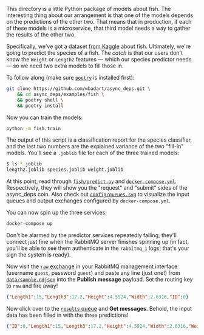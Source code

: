 This directory is a little Python package of models about fish. The interesting
thing about our arrangement is that one of the models depends on the
predictions of the other two. That means that in production, if each of these
models is a microservice, that third model needs a way to gather the results of
the other two.

Specifically, we've got a dataset [from Kaggle][dataset] about fish.
Ultimately, we're going to predict the species of a fish. The _catch_ is that
our users don't know the `Weight` or `Length2` features &mdash; which our
species predictor needs &mdash; so we need two extra models to fill those in.

[dataset]: https://www.kaggle.com/aungpyaeap/fish-market

To follow along (make sure [`poetry`][poetry] is installed first):

[poetry]: https://python-poetry.org

```sh
git clone https://github.com/wbadart/async_deps.git \
    && cd async_deps/examples/fish \
    && poetry shell \
    && poetry install
```

Now you can train the models:

```sh
python -m fish.train
```

The output of this script is a classification report for the species
classifier, and the last two numbers are the explained variance of the two
"fill-in" models. You'll see a `.joblib` file for each of the three trained
models:

```sh
$ ls *.joblib
length2.joblib species.joblib weight.joblib
```

At this point, read through [`fish/predict.py`](./fish/predict.py) and
[`docker-compose.yml`](./docker-compose.yml). Respectively, they will show you
the "request" and "submit" sides of the async_deps coin. Also check out
[`config/queues.svg`](./config/queues.svg) to visualize the input queues and
output exchanges configured by `docker-compose.yml`.

You can now spin up the three services:

```sh
docker-compose up
```

Don't be alarmed by the predictor services repeatedly failing; they'll connect
just fine when the RabbitMQ server finishes spinning up (in fact, you'll be
able to see them authenticate in the `rabbitmq_1` logs; that's your sign the
system is ready).

Now visit the [`raw` exchange][raw] in your RabbitMQ management interface
(username `guest`, password `guest`) and paste any line (just one!) from
[`data/sample.ndjson`](./data/sample.ndjson) into the **Publish message**
payload. Set the routing key to `raw` and fire away!

[raw]: http://localhost:15672/#/exchanges/%2F/raw

```json
{"Length1":15,"Length3":17.2,"Height":4.5924,"Width":2.6316,"ID":0}
```

Now click over to the [`results` queue][results] and **Get messages**. Behold,
the input data has been filled in with the three predictions!

[results]: http://localhost:15672/#/queues/%2F/results

```json
{"ID":0,"Length1":15,"Length3":17.2,"Height":4.5924,"Width":2.6316,"Weight":51.5,"Length2":16.2,"Species":"Bream"}
```
